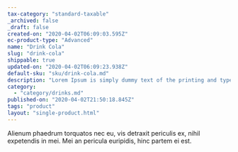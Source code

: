 ```yaml
---
tax-category: "standard-taxable"
_archived: false
_draft: false
created-on: "2020-04-02T06:09:03.595Z"
ec-product-type: "Advanced"
name: "Drink Cola"
slug: "drink-cola"
shippable: true
updated-on: "2020-04-02T06:09:23.938Z"
default-sku: "sku/drink-cola.md"
description: "Lorem Ipsum is simply dummy text of the printing and typesetting industry."
category:
  - "category/drinks.md"
published-on: "2020-04-02T21:50:18.845Z"
tags: "product"
layout: "single-product.html"
---
```


Alienum phaedrum torquatos nec eu, vis detraxit periculis ex, nihil expetendis in mei. Mei an pericula euripidis, hinc partem ei est.
